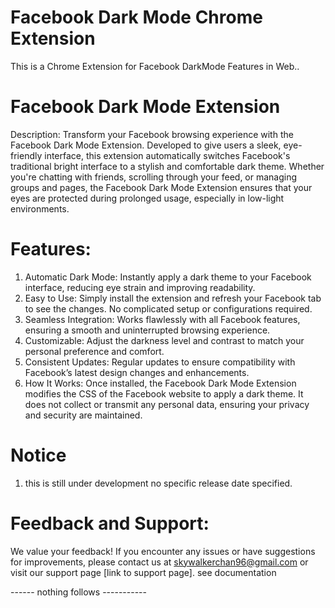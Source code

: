 # Facebook Dark Mode Chrome Extension
This is a Chrome Extension for Facebook DarkMode Features in Web..

# Facebook Dark Mode Extension
Description:
Transform your Facebook browsing experience with the Facebook Dark Mode Extension. Developed to give users a sleek, eye-friendly interface, this extension automatically switches Facebook's traditional bright interface to a stylish and comfortable dark theme. Whether you're chatting with friends, scrolling through your feed, or managing groups and pages, the Facebook Dark Mode Extension ensures that your eyes are protected during prolonged usage, especially in low-light environments.

# Features:
1. Automatic Dark Mode: Instantly apply a dark theme to your Facebook interface, reducing eye strain and improving readability.
2. Easy to Use: Simply install the extension and refresh your Facebook tab to see the changes. No complicated setup or configurations required.
3. Seamless Integration: Works flawlessly with all Facebook features, ensuring a smooth and uninterrupted browsing experience.
4. Customizable: Adjust the darkness level and contrast to match your personal preference and comfort.
5. Consistent Updates: Regular updates to ensure compatibility with Facebook’s latest design changes and enhancements.
6. How It Works: Once installed, the Facebook Dark Mode Extension modifies the CSS of the Facebook website to apply a dark theme. It does not collect or transmit any personal data, ensuring your privacy and security are maintained.

# Notice
1. this is still under development no specific release date specified.

# Feedback and Support:
We value your feedback! If you encounter any issues or have suggestions for improvements, please contact us at skywalkerchan96@gmail.com or visit our support page [link to support page].
see documentation


------ nothing follows -----------